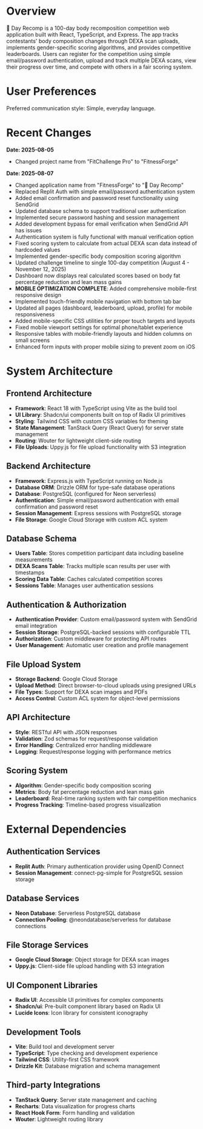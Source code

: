 # Overview

💯 Day Recomp is a 100-day body recomposition competition web application built with React, TypeScript, and Express. The app tracks contestants' body composition changes through DEXA scan uploads, implements gender-specific scoring algorithms, and provides competitive leaderboards. Users can register for the competition using simple email/password authentication, upload and track multiple DEXA scans, view their progress over time, and compete with others in a fair scoring system.

# User Preferences

Preferred communication style: Simple, everyday language.

# Recent Changes

**Date: 2025-08-05**
- Changed project name from "FitChallenge Pro" to "FitnessForge"

**Date: 2025-08-07**
- Changed application name from "FitnessForge" to "💯 Day Recomp"
- Replaced Replit Auth with simple email/password authentication system
- Added email confirmation and password reset functionality using SendGrid
- Updated database schema to support traditional user authentication
- Implemented secure password hashing and session management
- Added development bypass for email verification when SendGrid API has issues
- Authentication system is fully functional with manual verification option
- Fixed scoring system to calculate from actual DEXA scan data instead of hardcoded values
- Implemented gender-specific body composition scoring algorithm
- Updated challenge timeline to single 100-day competition (August 4 - November 12, 2025)
- Dashboard now displays real calculated scores based on body fat percentage reduction and lean mass gains
- **MOBILE OPTIMIZATION COMPLETE**: Added comprehensive mobile-first responsive design
- Implemented touch-friendly mobile navigation with bottom tab bar
- Updated all pages (dashboard, leaderboard, upload, profile) for mobile responsiveness
- Added mobile-specific CSS utilities for proper touch targets and layouts
- Fixed mobile viewport settings for optimal phone/tablet experience
- Responsive tables with mobile-friendly layouts and hidden columns on small screens
- Enhanced form inputs with proper mobile sizing to prevent zoom on iOS

# System Architecture

## Frontend Architecture
- **Framework**: React 18 with TypeScript using Vite as the build tool
- **UI Library**: Shadcn/ui components built on top of Radix UI primitives
- **Styling**: Tailwind CSS with custom CSS variables for theming
- **State Management**: TanStack Query (React Query) for server state management
- **Routing**: Wouter for lightweight client-side routing
- **File Uploads**: Uppy.js for file upload functionality with S3 integration

## Backend Architecture
- **Framework**: Express.js with TypeScript running on Node.js
- **Database ORM**: Drizzle ORM for type-safe database operations
- **Database**: PostgreSQL (configured for Neon serverless)
- **Authentication**: Simple email/password authentication with email confirmation and password reset
- **Session Management**: Express sessions with PostgreSQL storage
- **File Storage**: Google Cloud Storage with custom ACL system

## Database Schema
- **Users Table**: Stores competition participant data including baseline measurements
- **DEXA Scans Table**: Tracks multiple scan results per user with timestamps
- **Scoring Data Table**: Caches calculated competition scores
- **Sessions Table**: Manages user authentication sessions

## Authentication & Authorization
- **Authentication Provider**: Custom email/password system with SendGrid email integration
- **Session Storage**: PostgreSQL-backed sessions with configurable TTL
- **Authorization**: Custom middleware for protecting API routes
- **User Management**: Automatic user creation and profile management

## File Upload System
- **Storage Backend**: Google Cloud Storage
- **Upload Method**: Direct browser-to-cloud uploads using presigned URLs
- **File Types**: Support for DEXA scan images and PDFs
- **Access Control**: Custom ACL system for object-level permissions

## API Architecture
- **Style**: RESTful API with JSON responses
- **Validation**: Zod schemas for request/response validation
- **Error Handling**: Centralized error handling middleware
- **Logging**: Request/response logging with performance metrics

## Scoring System
- **Algorithm**: Gender-specific body composition scoring
- **Metrics**: Body fat percentage reduction and lean mass gain
- **Leaderboard**: Real-time ranking system with fair competition mechanics
- **Progress Tracking**: Timeline-based progress visualization

# External Dependencies

## Authentication Services
- **Replit Auth**: Primary authentication provider using OpenID Connect
- **Session Management**: connect-pg-simple for PostgreSQL session storage

## Database Services
- **Neon Database**: Serverless PostgreSQL database
- **Connection Pooling**: @neondatabase/serverless for database connections

## File Storage Services
- **Google Cloud Storage**: Object storage for DEXA scan images
- **Uppy.js**: Client-side file upload handling with S3 integration

## UI Component Libraries
- **Radix UI**: Accessible UI primitives for complex components
- **Shadcn/ui**: Pre-built component library based on Radix UI
- **Lucide Icons**: Icon library for consistent iconography

## Development Tools
- **Vite**: Build tool and development server
- **TypeScript**: Type checking and development experience
- **Tailwind CSS**: Utility-first CSS framework
- **Drizzle Kit**: Database migration and schema management

## Third-party Integrations
- **TanStack Query**: Server state management and caching
- **Recharts**: Data visualization for progress charts
- **React Hook Form**: Form handling and validation
- **Wouter**: Lightweight routing library